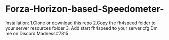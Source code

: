 # Forza-Horizon-based-Speedometer-
Installation: 1.Clone or download this repo 2.Copy the fh4speed folder to your server resources folder 3. Add start fh4speed to your server.cfg
Dm me on Discord Madness#7815
